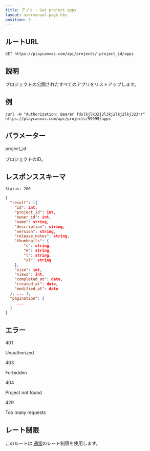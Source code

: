 ```yaml
---
title: アプリ - Get project apps
layout: usermanual-page.hbs
position: 3
---
```


## ルートURL

```none
GET https://playcanvas.com/api/projects/:project_id/apps
```

## 説明

プロジェクトの公開されたすべてのアプリをリストアップします。

## 例

```none
curl -H "Authorization: Bearer fdslkjlk32j2l3kj2lkj2lkj323rr" https://playcanvas.com/api/projects/99999/apps
```

## パラメーター

<div class="params">
<div class="parameter"><span class="param">project_id</span><p>プロジェクトのID。</p></div>
</div>

## レスポンススキーマ

```none
Status: 200
```

```json
{
  "result": [{
    "id": int,
    "project_id": int,
    "owner_id": int,
    "name": string,
    "description": string,
    "version": string,
    "release_notes": string,
    "thumbnails": {
        "s": string,
        "m": string,
        "l": string,
        "xl": string
    },
    "size": int,
    "views": int,
    "completed_at": date,
    "created_at": date,
    "modified_at": date
  }, ... ],
  "pagination": {
     ...
  }
}
```

## エラー

<div class="params">
<div class="parameter"><span class="param">401</span><p>Unauthorized</p></div>
<div class="parameter"><span class="param">403</span><p>Forbidden</p></div>
<div class="parameter"><span class="param">404</span><p>Project not found</p></div>
<div class="parameter"><span class="param">429</span><p>Too many requests</p></div>
</div>

## レート制限

このルートは [通常][1]のレート制限を使用します。

[1]: /user-manual/api#rate-limiting
